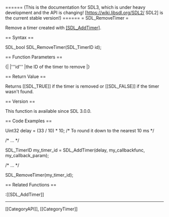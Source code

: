 ====== (This is the documentation for SDL3, which is under heavy development and the API is changing! [https://wiki.libsdl.org/SDL2/ SDL2] is the current stable version!) ======
= SDL_RemoveTimer =

Remove a timer created with [[SDL_AddTimer]]().

== Syntax ==

<syntaxhighlight lang='c'>
SDL_bool SDL_RemoveTimer(SDL_TimerID id);
</syntaxhighlight>

== Function Parameters ==

{|
|'''id'''
|the ID of the timer to remove
|}

== Return Value ==

Returns [[SDL_TRUE]] if the timer is removed or [[SDL_FALSE]] if the timer
wasn't found.

== Version ==

This function is available since SDL 3.0.0.

== Code Examples ==

<syntaxhighlight lang='c++'>
Uint32 delay = (33 / 10) * 10;  /* To round it down to the nearest 10 ms */

/* ... */

SDL_TimerID my_timer_id = SDL_AddTimer(delay, my_callbackfunc, my_callback_param);

/* ... */

SDL_RemoveTimer(my_timer_id);
</syntaxhighlight>

== Related Functions ==

:[[SDL_AddTimer]]

----
[[CategoryAPI]], [[CategoryTimer]]


